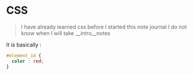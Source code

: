# CSS

> I have already learned css before I started this note journal I do not know when I will take __intro__notes

It is basically :
```css
#element_id {
  color : red;
}
```
